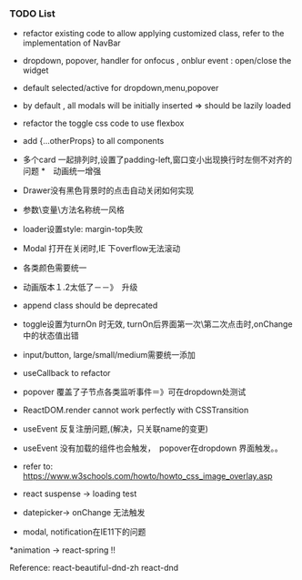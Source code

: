 ### TODO List
* refactor existing code to allow applying customized class, 
refer to the implementation of NavBar    
 
 * dropdown, popover, handler for onfocus , onblur event :  open/close the widget
 * default selected/active for dropdown,menu,popover
 * by default , all modals will be initially inserted => should be lazily loaded 
 * refactor the toggle css code to use flexbox 
 * add {...otherProps} to all components
 * 多个card 一起排列时,设置了padding-left,窗口变小出现换行时左侧不对齐的问题
 *　动画统一增强
 * Drawer没有黑色背景时的点击自动关闭如何实现
 * 参数\变量\方法名称统一风格
 * loader设置style: margin-top失败
 * Modal 打开在关闭时,IE 下overflow无法滚动
 * 各类颜色需要统一
 * 动画版本１.2太低了－－》　升级
 * append class should be deprecated
 * toggle设置为turnOn 时无效, turnOn后界面第一次\第二次点击时,onChange中的状态值出错
 * input/button, large/small/medium需要统一添加
 * useCallback to refactor
 * popover 覆盖了子节点各类监听事件＝》可在dropdown处测试
 *  ReactDOM.render cannot work perfectly with CSSTransition
 * useEvent 反复注册问题,(解决，只关联name的变更)
 * useEvent 没有加载的组件也会触发，　popover在dropdown 界面触发。。
 
 * refer to: https://www.w3schools.com/howto/howto_css_image_overlay.asp
 * react suspense -> loading test
 * datepicker-> onChange 无法触发
 * modal, notification在IE11下的问题
 
 
 *animation -> react-spring  !!
 
 Reference:
 react-beautiful-dnd-zh
 react-dnd